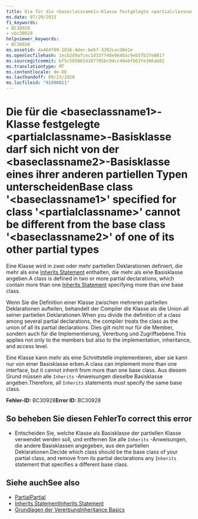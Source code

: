```yaml
---
title: Die für die <baseclassname1>-Klasse festgelegte <partialclassname>-Basisklasse darf sich nicht von der <baseclassname2>-Basisklasse eines ihrer anderen partiellen Typen unterscheiden
ms.date: 07/20/2015
f1_keywords:
- BC30928
- vbc30928
helpviewer_keywords:
- BC30928
ms.assetid: da464f09-1016-4dec-beb7-3202cacd8e1e
ms.openlocfilehash: 1ecb2d9afcec1d33f748e064b5c9eb5fb37e0817
ms.sourcegitcommit: bf5c5850654187705bc94cc40ebfb62fe346ab02
ms.translationtype: MT
ms.contentlocale: de-DE
ms.lasthandoff: 09/23/2020
ms.locfileid: "91096811"
---
```

# <a name="base-class-baseclassname1-specified-for-class-partialclassname-cannot-be-different-from-the-base-class-baseclassname2-of-one-of-its-other-partial-types"></a><span data-ttu-id="cdaa7-102">Die für die \<baseclassname1>-Klasse festgelegte \<partialclassname>-Basisklasse darf sich nicht von der \<baseclassname2>-Basisklasse eines ihrer anderen partiellen Typen unterscheiden</span><span class="sxs-lookup"><span data-stu-id="cdaa7-102">Base class '\<baseclassname1>' specified for class '\<partialclassname>' cannot be different from the base class '\<baseclassname2>' of one of its other partial types</span></span>

<span data-ttu-id="cdaa7-103">Eine Klasse wird in zwei oder mehr partiellen Deklarationen definiert, die mehr als eine [Inherits Statement](../language-reference/statements/inherits-statement.md) enthalten, die mehr als eine Basisklasse angeben.</span><span class="sxs-lookup"><span data-stu-id="cdaa7-103">A class is defined in two or more partial declarations, which contain more than one [Inherits Statement](../language-reference/statements/inherits-statement.md) specifying more than one base class.</span></span>  
  
 <span data-ttu-id="cdaa7-104">Wenn Sie die Definition einer Klasse zwischen mehreren partiellen Deklarationen aufteilen, behandelt der Compiler die Klasse als die Union all seiner partiellen Deklarationen.</span><span class="sxs-lookup"><span data-stu-id="cdaa7-104">When you divide the definition of a class among several partial declarations, the compiler treats the class as the union of all its partial declarations.</span></span> <span data-ttu-id="cdaa7-105">Dies gilt nicht nur für die Member, sondern auch für die Implementierung, Vererbung und Zugriffsebene.</span><span class="sxs-lookup"><span data-stu-id="cdaa7-105">This applies not only to the members but also to the implementation, inheritance, and access level.</span></span>  
  
 <span data-ttu-id="cdaa7-106">Eine Klasse kann mehr als eine Schnittstelle implementieren, aber sie kann nur von einer Basisklasse erben.</span><span class="sxs-lookup"><span data-stu-id="cdaa7-106">A class can implement more than one interface, but it cannot inherit from more than one base class.</span></span> <span data-ttu-id="cdaa7-107">Aus diesem Grund müssen alle `Inherits` -Anweisungen dieselbe Basisklasse angeben.</span><span class="sxs-lookup"><span data-stu-id="cdaa7-107">Therefore, all `Inherits` statements must specify the same base class.</span></span>  
  
 <span data-ttu-id="cdaa7-108">**Fehler-ID:** BC30928</span><span class="sxs-lookup"><span data-stu-id="cdaa7-108">**Error ID:** BC30928</span></span>  
  
## <a name="to-correct-this-error"></a><span data-ttu-id="cdaa7-109">So beheben Sie diesen Fehler</span><span class="sxs-lookup"><span data-stu-id="cdaa7-109">To correct this error</span></span>  
  
- <span data-ttu-id="cdaa7-110">Entscheiden Sie, welche Klasse als Basisklasse der partiellen Klasse verwendet werden soll, und entfernen Sie alle `Inherits` -Anweisungen, die andere Basisklassen angegeben, aus den partiellen Deklarationen.</span><span class="sxs-lookup"><span data-stu-id="cdaa7-110">Decide which class should be the base class of your partial class, and remove from its partial declarations any `Inherits` statement that specifies a different base class.</span></span>  
  
## <a name="see-also"></a><span data-ttu-id="cdaa7-111">Siehe auch</span><span class="sxs-lookup"><span data-stu-id="cdaa7-111">See also</span></span>

- [<span data-ttu-id="cdaa7-112">Partial</span><span class="sxs-lookup"><span data-stu-id="cdaa7-112">Partial</span></span>](../language-reference/modifiers/partial.md)
- [<span data-ttu-id="cdaa7-113">Inherits Statement</span><span class="sxs-lookup"><span data-stu-id="cdaa7-113">Inherits Statement</span></span>](../language-reference/statements/inherits-statement.md)
- [<span data-ttu-id="cdaa7-114">Grundlagen der Vererbung</span><span class="sxs-lookup"><span data-stu-id="cdaa7-114">Inheritance Basics</span></span>](../programming-guide/language-features/objects-and-classes/inheritance-basics.md)
